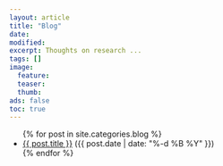 ```yaml
---
layout: article
title: "Blog"
date: 
modified:
excerpt: Thoughts on research ... 
tags: []
image:
  feature:
  teaser:
  thumb:
ads: false
toc: true
--- 
```


  
<ul>
  {% for post in site.categories.blog  %} 
  <li>
    <a href="{{ post.url }}">{{ post.title }}</a>  ({{ post.date | date: "%-d %B %Y" }})
  </li>
  {% endfor %}
</ul>


